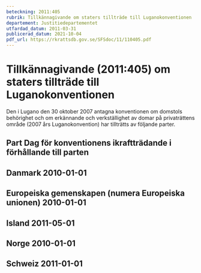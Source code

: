 ```yaml
---
beteckning: 2011:405
rubrik: Tillkännagivande om staters tillträde till Luganokonventionen
departement: Justitiedepartementet
utfardad_datum: 2011-03-31
publicerad_datum: 2021-10-04
pdf_url: https://rkrattsdb.gov.se/SFSdoc/11/110405.pdf
---
```


# Tillkännagivande (2011:405) om staters tillträde till Luganokonventionen

Den i Lugano den 30 oktober 2007 antagna konventionen om domstols behörighet och om erkännande och verkställighet av domar på privaträttens område (2007 års Luganokonvention) har tillträtts av följande parter.

## Part				Dag för konventionens ikraftträdande i förhållande till parten

## Danmark				2010-01-01

## Europeiska gemenskapen (numera Europeiska unionen)	2010-01-01

## Island 				2011-05-01

## Norge				2010-01-01

## Schweiz				2011-01-01